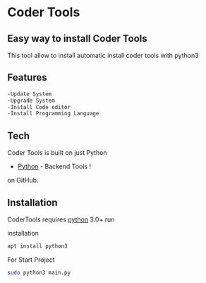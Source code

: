 # Coder Tools
## Easy way to install Coder Tools

This tool allow to install automatic install coder tools with python3
## Features
```sh
-Update System 
-Upgrade System
-Install Code editor
-Install Programming Language
```
## Tech

Coder Tools is built on just Python 
- [Python](python.org) - Backend Tools !

on GitHub.

## Installation

CoderTools requires [python](python.org) 3.0+ run

installation
```sh
apt install python3
```

For Start Project
```sh
sudo python3 main.py
```
